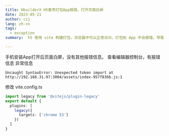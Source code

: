 ```yaml
---
title: HbuilderX H5套壳打包App报错，打开页面白屏
date: 2023-05-21
author: czj
lang: zh-cn
tags: 
  - exception
summary:  h5 使用 vite 构建打包，浏览器中可以正常访问，打包到 App 中会报错，导致页面白屏

---
```



手机安装App打开后页面白屏，没有其他报错信息。
查看编辑器控制台，有报错信息
异常信息
  ```
  Uncaught SyntaxError: Unexpected token import at http://192.168.31.97:3004/assets/index-957f836b.js:1
  ```
  
  修改 vite.config.ts
  
 ```ts
import legacy from '@vitejs/plugin-legacy'
 export default {
   plugins: [
     legacy({
       targets: ['chrome 53']
     })
   ]
 }
 
 ```
  
  
